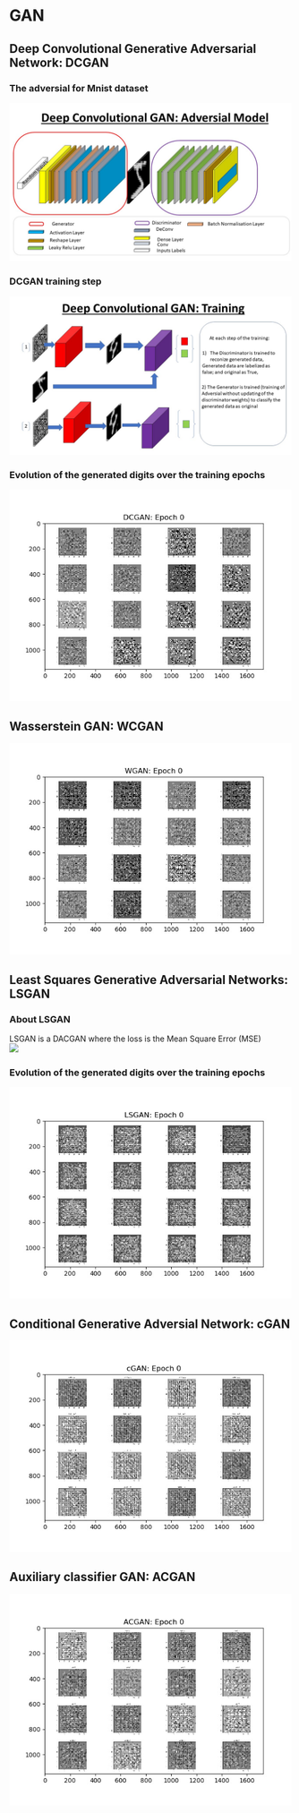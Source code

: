 # GAN


## Deep Convolutional Generative Adversarial Network: DCGAN

### The adversial for Mnist dataset
![alt text](https://github.com/nakmuayFarang/Testing-on-minst-MNIST/blob/master/img/GAN/dcgan.jpg)

### DCGAN training step
![alt text](https://github.com/nakmuayFarang/Testing-on-minst-MNIST/blob/master/img/GAN/dcgan2.jpg)

### Evolution of the generated digits over the training epochs 
![alt text](https://github.com/nakmuayFarang/Testing-on-minst-MNIST/blob/master/img/GAN/dcgan.gif)

## Wasserstein GAN: WCGAN

![alt text](https://github.com/nakmuayFarang/Testing-on-minst-MNIST/blob/master/img/GAN/wgan.gif)
## Least Squares Generative Adversarial Networks: LSGAN

### About LSGAN
LSGAN is a DACGAN where the loss is the Mean Square Error (MSE) <br>
<img src='https://render.githubusercontent.com/render/math?math=$\sum_{i \in \mathcal{I} } ( x_{i} - \hat{x}_{i} )^{2}$'>


### Evolution of the generated digits over the training epochs 
![alt text](https://github.com/nakmuayFarang/Testing-on-minst-MNIST/blob/master/img/GAN/lsgan.gif)
## Conditional Generative Adversial Network: cGAN


![alt text](https://github.com/nakmuayFarang/Testing-on-minst-MNIST/blob/master/img/GAN/cgan.gif)


## Auxiliary classifier GAN: ACGAN
![alt text](https://github.com/nakmuayFarang/Testing-on-minst-MNIST/blob/master/img/GAN/ACGAN.gif)
